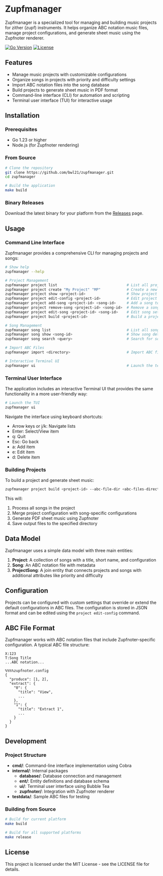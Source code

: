 # Zupfmanager

Zupfmanager is a specialized tool for managing and building music projects for zither (zupf) instruments. It helps organize ABC notation music files, manage project configurations, and generate sheet music using the Zupfnoter renderer.

[![Go Version](https://img.shields.io/badge/Go-1.23+-00ADD8.svg)](https://go.dev/)
[![License](https://img.shields.io/badge/License-MIT-blue.svg)](LICENSE)

## Features

- Manage music projects with customizable configurations
- Organize songs in projects with priority and difficulty settings
- Import ABC notation files into the song database
- Build projects to generate sheet music in PDF format
- Command-line interface (CLI) for automation and scripting
- Terminal user interface (TUI) for interactive usage

## Installation

### Prerequisites

- Go 1.23 or higher
- Node.js (for Zupfnoter rendering)

### From Source

```bash
# Clone the repository
git clone https://github.com/bwl21/zupfmanager.git
cd zupfmanager

# Build the application
make build
```

### Binary Releases

Download the latest binary for your platform from the [Releases](https://github.com/bwl21/zupfmanager/releases) page.

## Usage

### Command Line Interface

Zupfmanager provides a comprehensive CLI for managing projects and songs:

```bash
# Show help
zupfmanager --help

# Project Management
zupfmanager project list                                # List all projects
zupfmanager project create "My Project" "MP"            # Create a new project
zupfmanager project show <project-id>                   # Show project details
zupfmanager project edit-config <project-id>            # Edit project configuration
zupfmanager project add-song <project-id> <song-id>     # Add a song to a project
zupfmanager project remove-song <project-id> <song-id>  # Remove a song from a project
zupfmanager project edit-song <project-id> <song-id>    # Edit song settings in a project
zupfmanager project build <project-id>                  # Build a project

# Song Management
zupfmanager song list                                   # List all songs
zupfmanager song show <song-id>                         # Show song details
zupfmanager song search <query>                         # Search for songs

# Import ABC Files
zupfmanager import <directory>                          # Import ABC files from a directory

# Interactive Terminal UI
zupfmanager ui                                          # Launch the terminal UI
```

### Terminal User Interface

The application includes an interactive Terminal UI that provides the same functionality in a more user-friendly way:

```bash
# Launch the TUI
zupfmanager ui
```

Navigate the interface using keyboard shortcuts:
- Arrow keys or j/k: Navigate lists
- Enter: Select/View item
- q: Quit
- Esc: Go back
- a: Add item
- e: Edit item
- d: Delete item

### Building Projects

To build a project and generate sheet music:

```bash
zupfmanager project build <project-id> --abc-file-dir <abc-files-directory> --output-dir <output-directory>
```

This will:
1. Process all songs in the project
2. Merge project configuration with song-specific configurations
3. Generate PDF sheet music using Zupfnoter
4. Save output files to the specified directory

## Data Model

Zupfmanager uses a simple data model with three main entities:

1. **Project**: A collection of songs with a title, short name, and configuration
2. **Song**: An ABC notation file with metadata
3. **ProjectSong**: A join entity that connects projects and songs with additional attributes like priority and difficulty

## Configuration

Projects can be configured with custom settings that override or extend the default configurations in ABC files. The configuration is stored in JSON format and can be edited using the `project edit-config` command.

## ABC File Format

Zupfmanager works with ABC notation files that include Zupfnoter-specific configuration. A typical ABC file structure:

```
X:123
T:Song Title
...ABC notation...

%%%%zupfnoter.config
{
  "produce": [1, 2],
  "extract": {
    "0": {
      "title": "View",
      ...
    },
    "1": {
      "title": "Extract 1",
      ...
    }
  }
}
```

## Development

### Project Structure

- **cmd/**: Command-line interface implementation using Cobra
- **internal/**: Internal packages
  - **database/**: Database connection and management
  - **ent/**: Entity definitions and database schema
  - **ui/**: Terminal user interface using Bubble Tea
  - **zupfnoter/**: Integration with Zupfnoter renderer
- **testdata/**: Sample ABC files for testing

### Building from Source

```bash
# Build for current platform
make build

# Build for all supported platforms
make release
```

## License

This project is licensed under the MIT License - see the LICENSE file for details.
